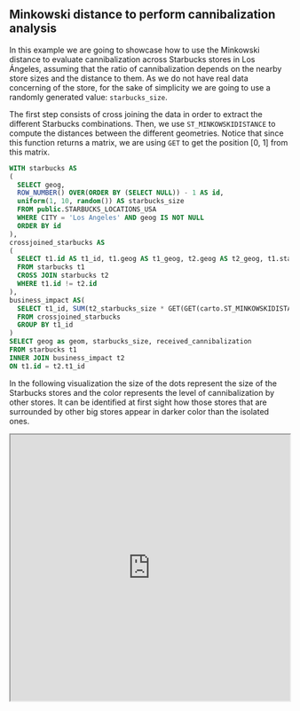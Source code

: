## Minkowski distance to perform cannibalization analysis

In this example we are going to showcase how to use the Minkowski distance to evaluate cannibalization across Starbucks stores in Los Ángeles, assuming that the ratio of cannibalization depends on the nearby store sizes and the distance to them. As we do not have real data concerning of the store, for the sake of simplicity we are going to use a randomly generated value: `starbucks_size`.

The first step consists of cross joining the data in order to extract the different Starbucks combinations. Then, we use `ST_MINKOWSKIDISTANCE` to compute the distances between the different geometries. Notice that since this function returns a matrix, we are using `GET` to get the position [0, 1] from this matrix.

```sql
WITH starbucks AS
(
  SELECT geog, 
  ROW_NUMBER() OVER(ORDER BY (SELECT NULL)) - 1 AS id,
  uniform(1, 10, random()) AS starbucks_size
  FROM public.STARBUCKS_LOCATIONS_USA 
  WHERE CITY = 'Los Angeles' AND geog IS NOT NULL
  ORDER BY id
),
crossjoined_starbucks AS
(
  SELECT t1.id AS t1_id, t1.geog AS t1_geog, t2.geog AS t2_geog, t1.starbucks_size AS t1_starbucks_size, t2.starbucks_size AS t2_starbucks_size
  FROM starbucks t1
  CROSS JOIN starbucks t2
  WHERE t1.id != t2.id
),
business_impact AS(
  SELECT t1_id, SUM(t2_starbucks_size * GET(GET(carto.ST_MINKOWSKIDISTANCE(ARRAY_CONSTRUCT(ST_ASGEOJSON(t1_geog)::STRING,ST_ASGEOJSON(t2_geog)::STRING)), 0), 1)) AS received_cannibalization
  FROM crossjoined_starbucks
  GROUP BY t1_id
)
SELECT geog as geom, starbucks_size, received_cannibalization
FROM starbucks t1 
INNER JOIN business_impact t2 
ON t1.id = t2.t1_id
```

In the following visualization the size of the dots represent the size of the Starbucks stores and the color represents the level of cannibalization by other stores. It can be identified at first sight how those stores that are surrounded by other big stores appear in darker color than the isolated ones.

<iframe height=480px width=100% style='margin-bottom:20px' src="https://public.carto.com/builder/325572b5-62d3-4062-af9f-5c5af8249bb1" title="Starbucks locations in the US aggregated in an quadkey grid of resolution 10."></iframe>
